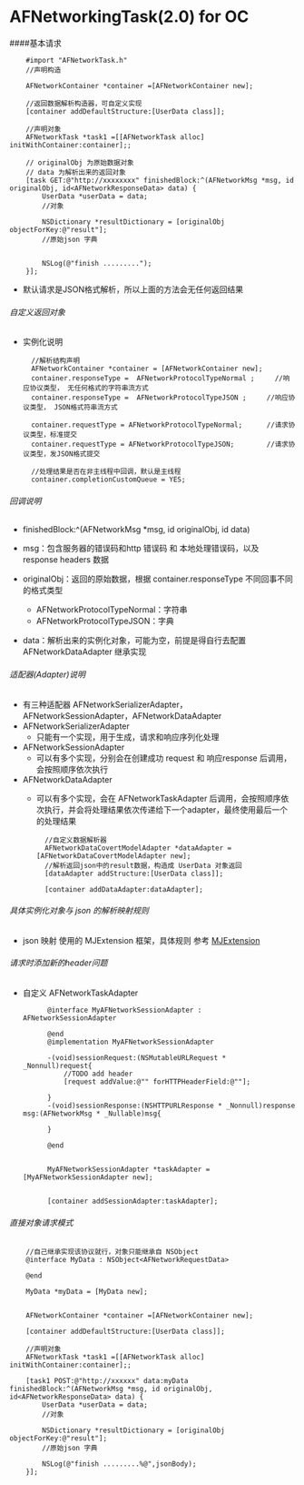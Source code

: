 # AFNetworkingTask(2.0) for OC
 
####基本请求
 
		#import "AFNetworkTask.h"
 		//声明构造
 		
    	AFNetworkContainer *container =[AFNetworkContainer new];
    	
    	//返回数据解析构造器，可自定义实现 
    	[container addDefaultStructure:[UserData class]]; 
    	
 		//声明对象
    	AFNetworkTask *task1 =[[AFNetworkTask alloc] initWithContainer:container];; 
    	
    	// originalObj 为原始数据对象
    	// data 为解析出来的返回对象
    	[task GET:@"http://xxxxxxxx" finishedBlock:^(AFNetworkMsg *msg, id originalObj, id<AFNetworkResponseData> data) { 
  			UserData *userData = data;
  			//对象
  			
  			NSDictionary *resultDictionary = [originalObj objectForKey:@"result"];
  			//原始json 字典
  			
  			
         	NSLog(@"finish .........");
    	}];
    	 
         
    	
* 默认请求是JSON格式解析，所以上面的方法会无任何返回结果
  
###### 自定义返回对象
* 实例化说明
    
    	//解析结构声明
   		AFNetworkContainer *container = [AFNetworkContainer new];
   		container.responseType =  AFNetworkProtocolTypeNormal ;     //响应协议类型， 无任何格式的字符串流方式
   		container.responseType =  AFNetworkProtocolTypeJSON ;     //响应协议类型， JSON格式符串流方式 
   		 
    	container.requestType = AFNetworkProtocolTypeNormal;      //请求协议类型，标准提交
    	container.requestType = AFNetworkProtocolTypeJSON;        //请求协议类型，发JSON格式提交
   		
   		//处理结果是否在非主线程中回调，默认是主线程
   		container.completionCustomQueue = YES; 
   		 
			
    	
###### 回调说明

* finishedBlock:^(AFNetworkMsg *msg, id originalObj, id<AFNetworkResponseData> data)
* msg：包含服务器的错误码和http 错误码 和 本地处理错误码，以及 response headers 数据
* originalObj：返回的原始数据，根据 container.responseType 不同回事不同的格式类型
	* AFNetworkProtocolTypeNormal：字符串
	* AFNetworkProtocolTypeJSON：字典 

* data：解析出来的实例化对象，可能为空，前提是得自行去配置 AFNetworkDataAdapter 继承实现


###### 适配器(Adapter)说明

* 有三种适配器 AFNetworkSerializerAdapter，AFNetworkSessionAdapter，AFNetworkDataAdapter
* AFNetworkSerializerAdapter
	* 只能有一个实现，用于生成，请求和响应序列化处理
* AFNetworkSessionAdapter
	* 可以有多个实现，分别会在创建成功 request  和 响应response 后调用，会按照顺序依次执行
* AFNetworkDataAdapter
	* 可以有多个实现，会在 AFNetworkTaskAdapter 后调用，会按照顺序依次执行，并会将处理结果依次传递给下一个adapter，最终使用最后一个的处理结果
		
		
			//自定义数据解析器
    		AFNetworkDataCovertModelAdapter *dataAdapter =[AFNetworkDataCovertModelAdapter new]; 
    		//解析返回json中的result数据，构造成 UserData 对象返回
    		[dataAdapter addStructure:[UserData class]];
    
    		[container addDataAdapter:dataAdapter];

	 
			
			 
###### 具体实例化对象与 json 的解析映射规则
* json 映射 使用的 MJExtension 框架，具体规则 参考 [MJExtension](https://github.com/CoderMJLee/MJExtension)
	
###### 请求时添加新的header问题
* 自定义 AFNetworkTaskAdapter   

			@interface MyAFNetworkSessionAdapter : AFNetworkSessionAdapter

			@end
			@implementation MyAFNetworkSessionAdapter
 
			-(void)sessionRequest:(NSMutableURLRequest * _Nonnull)request{
    			//TODO add header 
    			[request addValue:@"" forHTTPHeaderField:@""]; 
    
			}
			-(void)sessionResponse:(NSHTTPURLResponse * _Nonnull)response msg:(AFNetworkMsg * _Nullable)msg{
    
			} 

			@end


			MyAFNetworkSessionAdapter *taskAdapter =[MyAFNetworkSessionAdapter new]; 

 
    		[container addSessionAdapter:taskAdapter];
    		
    		
	
	 
		
		
###### 直接对象请求模式

		
		//自己继承实现该协议就行，对象只能继承自 NSObject
		@interface MyData : NSObject<AFNetworkRequestData>

		@end

		MyData *myData = [MyData new]; 

 		
    	AFNetworkContainer *container =[AFNetworkContainer new];
    	 
    	[container addDefaultStructure:[UserData class]];  
    	
 		//声明对象
    	AFNetworkTask *task1 =[[AFNetworkTask alloc] initWithContainer:container];; 
    	 
    	[task1 POST:@"http://xxxxxx" data:myData finishedBlock:^(AFNetworkMsg *msg, id originalObj, id<AFNetworkResponseData> data) { 
  			UserData *userData = data;
  			//对象
  			
  			NSDictionary *resultDictionary = [originalObj objectForKey:@"result"];
  			//原始json 字典
            
            NSLog(@"finish .........%@",jsonBody);
        }];
  